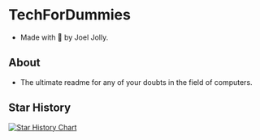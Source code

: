 # TechForDummies
* Made with 💖 by Joel Jolly.

## About
* The ultimate readme for any of your doubts in the field of computers.

## Star History
[![Star History Chart](https://api.star-history.com/svg?repos=withinjoel/techfordummies&type=Timeline)](https://star-history.com/#withinjoel/techfordummies&Timeline)
